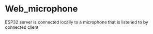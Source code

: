 # Web_microphone
ESP32 server is connected locally to a microphone that is listened to by connected client
